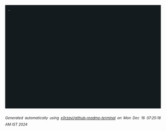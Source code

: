<div align="justify">
<picture>
    <source media="(prefers-color-scheme: dark)" srcset="./output.gif">
    <source media="(prefers-color-scheme: light)" srcset="./output.gif">
    <img alt="GIFOS" src="output.gif">
</picture>

<sub><i>Generated automatically using [x0rzavi/github-readme-terminal](https://github.com/x0rzavi/github-readme-terminal) on Mon Dec 16 07:25:18 AM IST 2024</i></sub>

<!-- <details>
<summary>More details</summary>

</details> -->
</div>

<!-- Image deletion URL: NONE -->